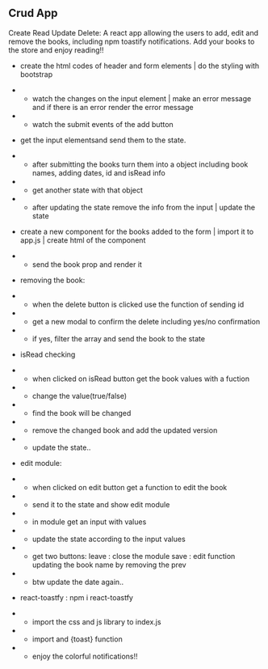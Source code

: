 ## Crud App 
Create Read Update Delete: A react app allowing the users to add, edit and remove the books, including npm toastify notifications. Add your books to the store and enjoy reading!!

- create the html codes of header and form elements | do the styling with bootstrap
- - watch the changes on the input element | make an error message and if there is an error render the error message
- - watch the submit events of the add button

- get the input elementsand send them to the state.
- - after submitting the books turn them into a object including book names, adding dates, id and isRead info
- - get another state with that object
- - after updating the state remove the info from the input | update the state

- create a new component for the books added to the form | import it to app.js | create html of the component
- - send the book prop and render it
 
- removing the book: 
- - when the delete button is clicked use the function of sending id
- - get a new modal to confirm the delete including yes/no confirmation
- - if yes, filter the array and send the book to the state

- isRead checking
- - when clicked on isRead button get the book values with a fuction
- - change the value(true/false)
- - find the book will be changed
- - remove the changed book and add the updated version
- - update the state..

- edit module:
- -  when clicked on edit button get a function to edit the book
- - send it to the state and show edit module
- - in module get an input with values
- - update the state according to the input values 
- - get two buttons: 
leave : close the module
save : edit function updating the book name by removing the prev
- - btw update the date again..

- react-toastfy : npm i react-toastfy
- - import the css and js library to index.js
- - import <toastcontainer> and {toast} function
- - enjoy the colorful notifications!!